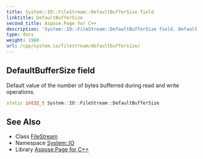 ```yaml
---
title: System::IO::FileStream::DefaultBufferSize field
linktitle: DefaultBufferSize
second_title: Aspose.Page for C++
description: 'System::IO::FileStream::DefaultBufferSize field. Default value of the number of bytes bufferred during read and write operations in C++.'
type: docs
weight: 1900
url: /cpp/system.io/filestream/defaultbuffersize/
---
```

## DefaultBufferSize field


Default value of the number of bytes bufferred during read and write operations.

```cpp
static int32_t System::IO::FileStream::DefaultBufferSize
```

## See Also

* Class [FileStream](../)
* Namespace [System::IO](../../)
* Library [Aspose.Page for C++](../../../)

